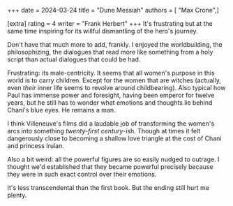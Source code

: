 +++
date = 2024-03-24
title = "Dune Messiah"
authors = [ "Max Crone",]

[extra]
rating = 4
writer = "Frank Herbert"
+++
It's frustrating but at the same time inspiring for its willful dismantling of the hero's journey.
<!-- more -->
Don't have that much more to add, frankly.
I enjoyed the worldbuilding, the philosophizing, the dialogues that read more like something from a holy script than actual dialogues that could be had.

Frustrating: its male-centricity.
It seems that all women's purpose in this world is to carry children.
Except for the women that are witches (actually, even *their* inner life seems to revolve around childbearing).
Also typical how Paul has immense power and foresight, having been emperor for twelve years, but he still has to wonder what emotions and thoughts lie behind Chani's blue eyes.
He remains a man.

I think Villeneuve's films did a laudable job of transforming the women's arcs into something *twenty-first century*-ish.
Though at times it felt dangerously close to becoming a shallow love triangle at the cost of Chani and princess Irulan. 

Also a bit weird: all the powerful figures are so easily nudged to outrage.
I thought we'd established that they became powerful precisely because they were in such exact control over their emotions.

It's less transcendental than the first book.
But the ending still hurt me plenty.
